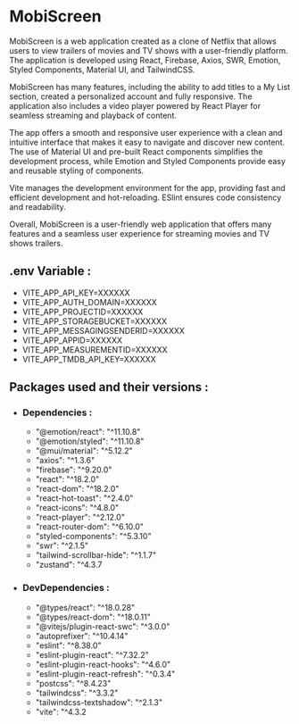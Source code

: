 # MobiScreen

MobiScreen is a web application created as a clone of Netflix that allows users to view trailers of movies and TV shows with a user-friendly platform. The application is developed using React, Firebase, Axios, SWR, Emotion, Styled Components, Material UI, and TailwindCSS.

MobiScreen has many features, including the ability to add titles to a My List section, created a personalized account and fully responsive. The application also includes a video player powered by React Player for seamless streaming and playback of content.

The app offers a smooth and responsive user experience with a clean and intuitive interface that makes it easy to navigate and discover new content. The use of Material UI and pre-built React components simplifies the development process, while Emotion and Styled Components provide easy and reusable styling of components.

Vite manages the development environment for the app, providing fast and efficient development and hot-reloading. ESlint ensures code consistency and readability.

Overall, MobiScreen is a user-friendly web application that offers many features and a seamless user experience for streaming movies and TV shows trailers.

## .env Variable :

-   VITE_APP_API_KEY=XXXXXX
-   VITE_APP_AUTH_DOMAIN=XXXXXX
-   VITE_APP_PROJECTID=XXXXXX
-   VITE_APP_STORAGEBUCKET=XXXXXX
-   VITE_APP_MESSAGINGSENDERID=XXXXXX
-   VITE_APP_APPID=XXXXXX
-   VITE_APP_MEASUREMENTID=XXXXXX
-   VITE_APP_TMDB_API_KEY=XXXXXX

## Packages used and their versions :

- ### Dependencies :
  -    "@emotion/react": "^11.10.8"
  -    "@emotion/styled": "^11.10.8"
  -    "@mui/material": "^5.12.2"
  -    "axios": "^1.3.6"
  -    "firebase": "^9.20.0"
  -    "react": "^18.2.0"
  -    "react-dom": "^18.2.0"
  -    "react-hot-toast": "^2.4.0"
  -    "react-icons": "^4.8.0"
  -    "react-player": "^2.12.0"
  -    "react-router-dom": "^6.10.0"
  -    "styled-components": "^5.3.10"
  -    "swr": "^2.1.5"
  -    "tailwind-scrollbar-hide": "^1.1.7"
  -    "zustand": "^4.3.7

- ### DevDependencies :
  -    "@types/react": "^18.0.28"
  -    "@types/react-dom": "^18.0.11"
  -    "@vitejs/plugin-react-swc": "^3.0.0"
  -    "autoprefixer": "^10.4.14"
  -    "eslint": "^8.38.0"
  -    "eslint-plugin-react": "^7.32.2"
  -    "eslint-plugin-react-hooks": "^4.6.0"
  -    "eslint-plugin-react-refresh": "^0.3.4"
  -    "postcss": "^8.4.23"
  -    "tailwindcss": "^3.3.2"
  -    "tailwindcss-textshadow": "^2.1.3"
  -    "vite": "^4.3.2

